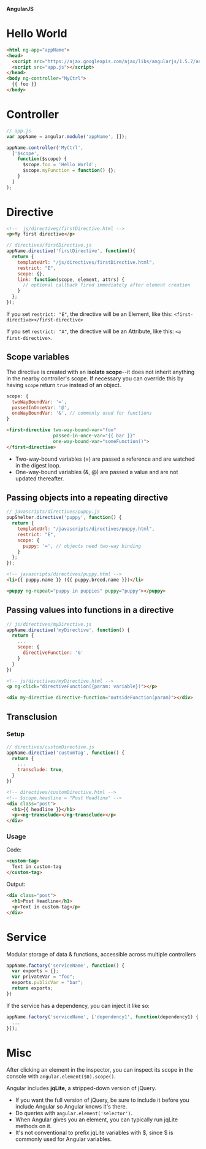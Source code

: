 **AngularJS**

# Hello World

```html
<html ng-app="appName">
<head>
  <script src="https://ajax.googleapis.com/ajax/libs/angularjs/1.5.7/angular.js"></script>
  <script src="app.js"></script>
</head>
<body ng-controller="MyCtrl">
  {{ foo }}
</body>
```

# Controller

```js
// app.js
var appName = angular.module('appName', []);

appName.controller('MyCtrl',
  ['$scope',
    function($scope) {
      $scope.foo = 'Hello World';
      $scope.myFunction = function() {};
    }
  ]
);
```

# Directive

```html
<!--  js/directives/firstDirective.html -->
<p>My first directive</p>
```

```js
// directives/firstDirective.js
appName.directive('firstDirective', function(){
  return {
    templateUrl: "/js/directives/firstDirective.html",
    restrict: "E",
    scope: {},
    link: function(scope, element, attrs) {
      // optional callback fired immediately after element creation
    }
  };
});
```

If you set `restrict: "E"`, the directive will be an Element, like this: `<first-directive></first-directive>`

If you set `restrict: "A"`, the directive will be an Attribute, like this: `<a first-directive>`.

## Scope variables

The directive is created with an **isolate scope**--it does not inherit anything in the nearby controller's scope. If necessary you can override this by having `scope` return `true` instead of an object.

```js
scope: {
  twoWayBoundVar: '=',
  passedInOnceVar: '@',
  oneWayBoundVar: '&', // commonly used for functions
}
```
```html
<first-directive two-way-bound-var="foo"
                 passed-in-once-var="{{ bar }}"
                 one-way-bound-var="someFunction()">
</first-directive>                 
```

- Two-way-bound variables (=) are passed a reference and are watched in the digest loop.
- One-way-bound variables (&, @) are passed a value and are not updated thereafter.

## Passing objects into a repeating directive

```js
// javascripts/directives/puppy.js
pupShelter.directive('puppy', function() {
  return {
    templateUrl: "/javascripts/directives/puppy.html",
    restrict: "E",
    scope: {
      puppy: '=', // objects need two-way binding
    }
  };
});
```
```html
<!-- javascripts/directives/puppy.html -->
<li>{{ puppy.name }} ({{ puppy.breed.name }})</li>
```
```html
<puppy ng-repeat="puppy in puppies" puppy="puppy"></puppy>
```

## Passing values into functions in a directive

```js
// js/directives/myDirective.js
appName.directive('myDirective', function() {
  return {
    ...
    scope: {
      directiveFunction: '&'
    }
  }
})
```
```html
<!-- js/directives/myDirective.html -->
<p ng-click="directiveFunction({param: variable})"></p>
```
```html
<div my-directive directive-function="outsideFunction(param)"></div>
```

## Transclusion

### Setup

```js
// directives/customDirective.js
appName.directive('customTag', function() {
  return {
    ...
    transclude: true,
  }
})
```
```html
<!-- directives/customDirective.html -->
<!-- $scope.headline = "Post Headline" -->
<div class="post">
  <h1>{{ headline }}</h1>
  <p><ng-transclude></ng-transclude></p>
</div>
```

### Usage

Code:

```html
<custom-tag>
  Text in custom-tag
</custom-tag>
```

Output:

```html
<div class="post">
  <h1>Post Headline</h1>
  <p>Text in custom-tag</p>
</div>
```

# Service

Modular storage of data & functions, accessible across multiple controllers

```js
appName.factory('serviceName', function() {
  var exports = {};
  var privateVar = "foo";
  exports.publicVar = "bar";
  return exports;
})
```

If the service has a dependency, you can inject it like so:
```js
appName.factory('serviceName', ['dependency1', function(dependency1) {
  ...
}]);
```

# Misc

After clicking an element in the inspector, you can inspect its scope in the console with `angular.element($0).scope()`.

Angular includes **jqLite**, a stripped-down version of jQuery.

- If you want the full version of jQuery, be sure to include it before you include Angular so Angular knows it's there.
- Do queries with `angular.element('selector')`.
- When Angular gives you an element, you can typically run jqLite methods on it.
- It's not conventional to prefix jqLite variables with $, since $ is commonly used for Angular variables.
